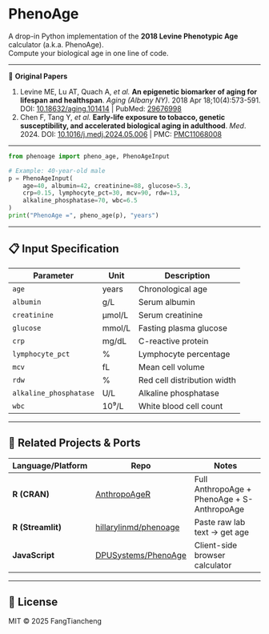 # PhenoAge

A drop-in Python implementation of the **2018 Levine Phenotypic Age** calculator (a.k.a. PhenoAge).  
Compute your biological age in one line of code.

---

📄 **Original Papers**  
1. Levine ME, Lu AT, Quach A, *et al.* **An epigenetic biomarker of aging for lifespan and healthspan**. *Aging (Albany NY)*. 2018 Apr 18;10(4):573-591. DOI: [10.18632/aging.101414](https://doi.org/10.18632/aging.101414) | PubMed: [29676998](https://pubmed.ncbi.nlm.nih.gov/29676998/)  
2. Chen F, Tang Y, *et al.* **Early-life exposure to tobacco, genetic susceptibility, and accelerated biological aging in adulthood**. *Med*. 2024. DOI: [10.1016/j.medj.2024.05.006](https://doi.org/10.1016/j.medj.2024.05.006) | PMC: [PMC11068008](https://pmc.ncbi.nlm.nih.gov/articles/PMC11068008/)

---

```python
from phenoage import pheno_age, PhenoAgeInput

# Example: 40-year-old male
p = PhenoAgeInput(
    age=40, albumin=42, creatinine=88, glucose=5.3,
    crp=0.15, lymphocyte_pct=30, mcv=90, rdw=13,
    alkaline_phosphatase=70, wbc=6.5
)
print("PhenoAge =", pheno_age(p), "years")
```

---

## 📋 Input Specification  
| Parameter | Unit | Description |
|---|---|---|
| `age` | years | Chronological age |
| `albumin` | g/L | Serum albumin |
| `creatinine` | µmol/L | Serum creatinine |
| `glucose` | mmol/L | Fasting plasma glucose |
| `crp` | mg/dL | C-reactive protein |
| `lymphocyte_pct` | % | Lymphocyte percentage |
| `mcv` | fL | Mean cell volume |
| `rdw` | % | Red cell distribution width |
| `alkaline_phosphatase` | U/L | Alkaline phosphatase |
| `wbc` | 10⁹/L | White blood cell count |

---

## 🙏 Related Projects & Ports
| Language/Platform | Repo | Notes |
|---|---|---|
| **R (CRAN)** | [AnthropoAgeR](https://github.com/oyaxbell/AnthropoAgeR) | Full AnthropoAge + PhenoAge + S-AnthropoAge |
| **R (Streamlit)** | [hillarylinmd/phenoage](https://github.com/hillarylinmd/phenoage) | Paste raw lab text → get age |
| **JavaScript** | [DPUSystems/PhenoAge](https://github.com/DPUSystems/PhenoAge) | Client-side browser calculator |

---

## 📄 License

MIT © 2025 FangTiancheng